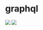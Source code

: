 # graphql
 ![](https://github.com/darksasori/graphql/workflows/CI/badge.svg)
 ![](https://github.com/darksasori/graphql/workflows/CD/badge.svg)